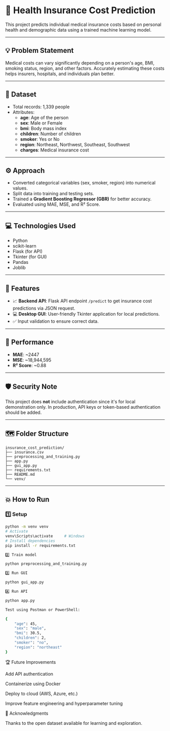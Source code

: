 # 🧬 Health Insurance Cost Prediction

This project predicts individual medical insurance costs based on personal health and demographic data using a trained machine learning model.

---

## 💡 Problem Statement

Medical costs can vary significantly depending on a person's age, BMI, smoking status, region, and other factors. Accurately estimating these costs helps insurers, hospitals, and individuals plan better.

---

## 📄 Dataset

- Total records: 1,339 people
- Attributes:
  - **age**: Age of the person
  - **sex**: Male or Female
  - **bmi**: Body mass index
  - **children**: Number of children
  - **smoker**: Yes or No
  - **region**: Northeast, Northwest, Southeast, Southwest
  - **charges**: Medical insurance cost

---

## ⚙️ Approach

- Converted categorical variables (sex, smoker, region) into numerical values.
- Split data into training and testing sets.
- Trained a **Gradient Boosting Regressor (GBR)** for better accuracy.
- Evaluated using MAE, MSE, and R² Score.

---

## 💻 Technologies Used

- Python
- scikit-learn
- Flask (for API)
- Tkinter (for GUI)
- Pandas
- Joblib

---

## 🚀 Features

- 📈 **Backend API**: Flask API endpoint `/predict` to get insurance cost predictions via JSON request.
- 💻 **Desktop GUI**: User-friendly Tkinter application for local predictions.
- ✅ Input validation to ensure correct data.

---

## 🧪 Performance

- **MAE**: ~2447
- **MSE**: ~18,944,595
- **R² Score**: ~0.88

---

## 🛡️ Security Note

This project does **not** include authentication since it's for local demonstration only. In production, API keys or token-based authentication should be added.

---

## 🗺️ Folder Structure

```
insurance_cost_prediction/
├── insurance.csv
├── preprocessing_and_training.py
├── app.py
├── gui_app.py
├── requirements.txt
├── README.md
└── venv/
```


---

## 💥 How to Run

### 1️⃣ Setup

```bash
python -m venv venv
# Activate
venv\Scripts\activate     # Windows
# Install dependencies
pip install -r requirements.txt

2️⃣ Train model

python preprocessing_and_training.py

3️⃣ Run GUI

python gui_app.py

4️⃣ Run API

python app.py

Test using Postman or PowerShell:

{
    "age": 45,
    "sex": "male",
    "bmi": 30.5,
    "children": 2,
    "smoker": "no",
    "region": "northeast"
}
```

🏆 Future Improvements


Add API authentication

Containerize using Docker

Deploy to cloud (AWS, Azure, etc.)

Improve feature engineering and hyperparameter tuning


🙏 Acknowledgments

Thanks to the open dataset available for learning and exploration.


